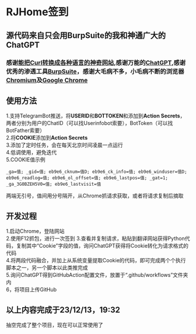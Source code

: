 # RJHome签到
## 源代码来自只会用BurpSuite的我和神通广大的ChatGPT
### 感谢[能把Curl转换成各种语言的神奇网站](https://curlconverter.com/),感谢万能的[ChatGPT](https://poe.com/ChatGPT),感谢优秀的渗透工具[BurpSuite](https://portswigger.net/burp)，感谢大毛病不多，小毛病不断的浏览器[Chromium](https://www.chromium.org/chromium-projects/)及[Google Chrome](https://www.google.com/chrome/)
## 使用方法
1.支持TelegramBot推送，将**USERID**和**BOTTOKEN**和添加到**Action Secrets**，两者分别为用户的ChatID（可以找Userinfobot索要），BotToken（可以找BotFather索要）  
2.将**COOKIE**添加到**Action Secrets**  
3.添加了定时任务，会在每天北京时间凌晨一点运行  
4.低调使用，避免迭代  
5.COOKIE值示例  
```plaintext
_ga=值; _gid=值; eb9e6_cknum=值D; eb9e6_ck_info=值; eb9e6_winduser=值D; eb9e6_readlog=值; eb9e6_ol_offset=值; eb9e6_lastpos=值; _gat=1; _ga_3G0BZEH5V0=值; eb9e6_lastvisit=值
```
两端无引号，值间用分号隔开，从Chrome抓请求获取，或者将请求复制后摘取  
## 开发过程
1.启动Chrome，登陆网站  
2.使用F12抓包，进行一次签到 
3.查看并复制请求，粘贴到翻译网站获得Python代码，复制其中“Cookie”字段的值，询问ChatGPT获得将Cookie转化为请求格式的代码  
4.将两段代码融合，并加上从系统变量提取Cookie的代码，即可完成两个个执行脚本之一，另一个脚本以此类推完成   
5.询问ChatGPT得到GitHubAction配置文件，放置于“.github/workflows”文件夹内  
6，将项目上传GitHub  
## 以上内容完成于23/12/13，19:32    
抽空完成了整个项目，现在可以正常使用了

